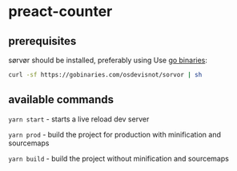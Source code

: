 # preact-counter

## prerequisites

sørvør should be installed, preferably using Use [go binaries](https://gobinaries.com/):

```bash
curl -sf https://gobinaries.com/osdevisnot/sorvor | sh
```

## available commands

`yarn start` - starts a live reload dev server

`yarn prod` - build the project for production with minification and sourcemaps

`yarn build` - build the project without minification and sourcemaps
